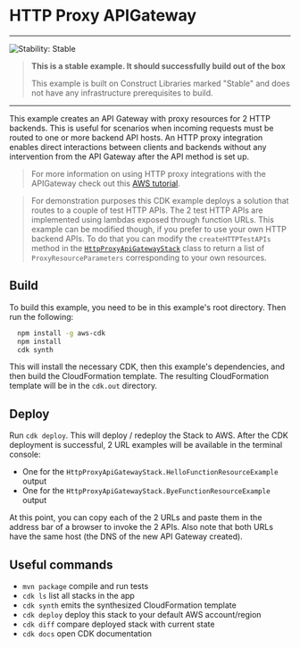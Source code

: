 # HTTP Proxy APIGateway

<!--BEGIN STABILITY BANNER-->

---
![Stability: Stable](https://img.shields.io/badge/stability-Stable-success.svg?style=for-the-badge)
> **This is a stable example. It should successfully build out of the box**
>
> This example is built on Construct Libraries marked "Stable" and does not have any infrastructure prerequisites to build.
---

<!--END STABILITY BANNER-->

This example creates an API Gateway with proxy resources for 2 HTTP backends.
This is useful for scenarios when incoming requests must be routed to one or more backend API hosts.
An HTTP proxy integration enables direct interactions between clients and backends without any intervention from the API Gateway after the API method is set up.

> For more information on using HTTP proxy integrations with the APIGateway check out this [AWS tutorial](https://docs.aws.amazon.com/apigateway/latest/developerguide/api-gateway-create-api-as-simple-proxy-for-http.html).

> For demonstration purposes this CDK example deploys a solution that routes to a couple of test HTTP APIs.
> The 2 test HTTP APIs are implemented using lambdas exposed through function URLs.
> This example can be modified though, if you prefer to use your own HTTP backend APIs.
> To do that you can modify the `createHTTPTestAPIs` method in the [`HttpProxyApiGatewayStack`](src/main/java/com/myorg/HttpProxyApiGatewayStack.java) class to return a list of `ProxyResourceParameters` corresponding to your own resources.

## Build

To build this example, you need to be in this example's root directory. Then run the following:

```bash
  npm install -g aws-cdk
  npm install
  cdk synth
```

This will install the necessary CDK, then this example's dependencies, and then build the CloudFormation template. The resulting CloudFormation template will be in the `cdk.out` directory.

## Deploy

Run `cdk deploy`.
This will deploy / redeploy the Stack to AWS.
After the CDK deployment is successful, 2 URL examples will be available in the terminal console:

- One for the `HttpProxyApiGatewayStack.HelloFunctionResourceExample` output
- One for the `HttpProxyApiGatewayStack.ByeFunctionResourceExample` output

At this point, you can copy each of the 2 URLs and paste them in the address bar of a browser to invoke the 2 APIs.
Also note that both URLs have the same host (the DNS of the new API Gateway created).

## Useful commands

* `mvn package`     compile and run tests
* `cdk ls`          list all stacks in the app
* `cdk synth`       emits the synthesized CloudFormation template
* `cdk deploy`      deploy this stack to your default AWS account/region
* `cdk diff`        compare deployed stack with current state
* `cdk docs`        open CDK documentation

